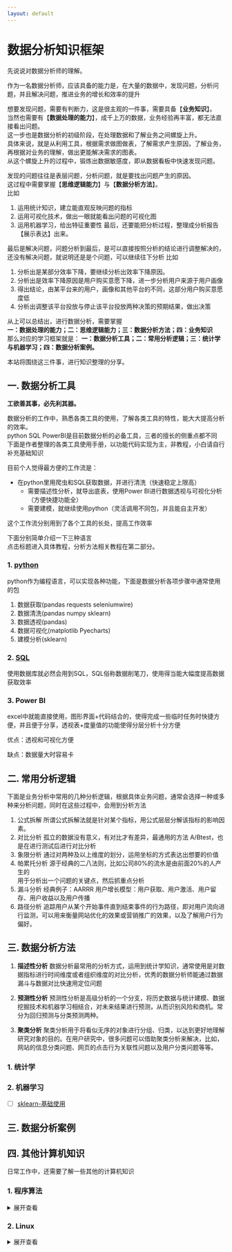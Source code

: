 ```yaml
---
layout: default
---
```


# 数据分析知识框架

先说说对数据分析师的理解。  

作为一名数据分析师，应该具备的能力是，在大量的数据中，发现问题，分析问题，并且解决问题，推进业务的增长和效率的提升

想要发现问题，需要有判断力，这是很主观的一件事，需要具备【**业务知识**】。  
当然也需要有【**数据处理的能力**】，成千上万的数据，业务经验再丰富，都无法直接看出问题。  
这一步也是数据分析的初级阶段，在处理数据和了解业务之间螺旋上升。  
具体来说，就是从利用工具，根据需求做图做表，了解需求产生原因，了解业务，再根据对业务的理解，做出更能解决需求的图表。  
从这个螺旋上升的过程中，锻炼出数据敏感度，即从数据看板中快速发现问题。

发现的问题往往是表层问题，分析问题，就是要找出问题产生的原因。  
这过程中需要掌握【**思维逻辑能力**】与【**数据分析方法**】。  
比如
1. 运用统计知识，建立能直观反映问题的指标
2. 运用可视化技术，做出一眼就能看出问题的可视化图  
3. 运用机器学习，给出特征重要性
最后，还要能把分析过程，整理成分析报告【展示表达】出来。

最后是解决问题，问题分析到最后，是可以直接按照分析的结论进行调整解决的，还没有解决问题，就说明还是是个问题，可以继续往下分析
比如
1. 分析出是某部分效率下降，要继续分析出效率下降原因。
2. 分析出是效率下降原因是用户购买意愿下降，进一步分析用户来源于用户画像
3. 得出结论，由某平台来的用户，画像和其他平台的不同，这部分用户购买意愿度低
4. 分析出调整该平台投放与停止该平台投放两种决策的预期结果，做出决策

从上可以总结出，进行数据分析，需要掌握  
**一：数据处理的能力；二：思维逻辑能力；三：数据分析方法；四：业务知识**  
那么对应的学习框架就是：
**一：数据分析工具；二：常用分析逻辑；三：统计学与机器学习；四：数据分析案例。**

本站将围绕这三件事，进行知识整理的分享。

## 一. 数据分析工具

**工欲善其事，必先利其器。**

数据分析的工作中，熟悉各类工具的使用，了解各类工具的特性，能大大提高分析的效率。  
python SQL PowerBI是目前数据分析的必备工具，三者的擅长的侧重点都不同  
下面是作者整理的各类工具使用手册，以功能代码实现为主，非教程，小白请自行补充基础知识

目前个人觉得最方便的工作流是：

- 在python里用爬虫和SQL获取数据，并进行清洗（快速稳定上限高）
   - 需要描述性分析，就导出底表，使用Power BI进行数据透视与可视化分析（方便快捷功能全）
   - 需要建模，就继续使用python（灵活调用不同包，并且能自主开发）

这个工作流分别用到了各个工具的长处，提高工作效率

下面分别简单介绍一下三种语言  
点击标题进入具体教程，分析方法相关教程在第二部分。

### 1. [python](./2022/07/05/Python_Index.html)

python作为编程语言，可以实现各种功能，下面是数据分析各项步骤中通常使用的包

1. 数据获取(pandas requests seleniumwire)
2. 数据清洗(pandas numpy sklearn)
3. 数据透视(pandas)
4. 数据可视化(matplotlib Pyecharts)
5. 建模分析(sklearn)

### 2. [SQL](./2022/06/01/SQL_Index.html)

使用数据库就必然会用到SQL，SQL俗称数据削笔刀，使用得当能大幅度提高数据获取效率

### 3. Power BI

excel中就能直接使用，图形界面+代码结合的，使得完成一些临时任务时快捷方便，并且便于分享，透视表+度量值的功能使得分层分析十分方便

优点：透视和可视化方便

缺点：数据量大时容易卡

## 二. 常用分析逻辑

下面是业务分析中常用的几种分析逻辑，根据具体业务问题，通常会选择一种或多种来分析问题，同时在这些过程中，会用到分析方法

1. 公式拆解
   所谓公式拆解法就是针对某个指标，用公式层层分解该指标的影响因素。
2. 对比分析
   孤立的数据没有意义，有对比才有差异，最通用的方法
   A/Btest，也是在进行测试后进行对比分析
3. 象限分析
   通过对两种及以上维度的划分，运用坐标的方式表达出想要的价值
4. 帕累托分析
   源于经典的二八法则，比如公司80%的流水是由前面20%的人产生的  
   用于分析出一个问题的关键点，然后抓重点分析
5. 漏斗分析
   经典例子：AARRR 用户增长模型：用户获取、用户激活、用户留存、用户收益以及用户传播
6. 路径分析
   追踪用户从某个开始事件直到结束事件的行为路径，即对用户流向进行监测，可以用来衡量网站优化的效果或营销推广的效果，以及了解用户行为偏好。

## 三. 数据分析方法

1. **描述性分析**
数据分析最常用的分析方式，运用到统计学知识，通常使用是对数据指标进行时间维度或者组织维度的对比分析，优秀的数据分析师能通过数据漏斗与数据对比快速用定位问题

2. **预测性分析**
预测性分析是高级分析的一个分支，将历史数据与统计建模、数据挖掘技术和机器学习相结合，对未来结果进行预测，从而识别风险和商机。常分为回归预测与分类预测两种。

3. **聚类分析**
聚类分析用于将看似无序的对象进行分组、归类，以达到更好地理解研究对象的目的。在用户研究中，很多问题可以借助聚类分析来解决，比如，网站的信息分类问题、网页的点击行为关联性问题以及用户分类问题等等。

### 1. 统计学

### 2. 机器学习

- [ ] [sklearn-基础使用](../../../../2022/09/20/Python_SKlearn_Preprocessing.html)

## 三. 数据分析案例

## 四. 其他计算机知识

日常工作中，还需要了解一些其他的计算机知识

### 1. 程序算法

<details>
<summary>展开查看</summary>
<a href="./2022/09/03/General_Bit_Operation.html">二进制与位运算</a>
</details>

### 2. Linux

<details>
<summary>展开查看</summary>
内容待补充
</details>